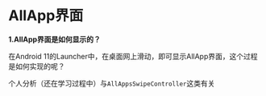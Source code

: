 # AllApp界面

**1.AllApp界面是如何显示的？**

在Android 11的Launcher中，在桌面网上滑动，即可显示AllApp界面，这个过程是如何实现的呢？

个人分析（还在学习过程中）与`AllAppsSwipeController`这类有关
